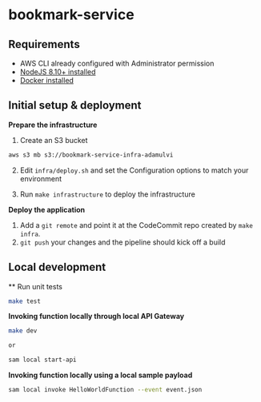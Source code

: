 # bookmark-service

## Requirements

* AWS CLI already configured with Administrator permission
* [NodeJS 8.10+ installed](https://nodejs.org/en/download/)
* [Docker installed](https://www.docker.com/community-edition)


## Initial setup & deployment

**Prepare the infrastructure**

1. Create an S3 bucket
```bash
aws s3 mb s3://bookmark-service-infra-adamulvi
```

2. Edit `infra/deploy.sh` and set the Configuration options to match your environment

3. Run `make infrastructure` to deploy the infrastructure

**Deploy the application**

1. Add a `git remote` and point it at the CodeCommit repo created by `make infra`.
2. `git push` your changes and the pipeline should kick off a build


## Local development

** Run unit tests
```bash
make test
```

**Invoking function locally through local API Gateway**

```bash
make dev

or

sam local start-api
```

**Invoking function locally using a local sample payload**

```bash
sam local invoke HelloWorldFunction --event event.json
```